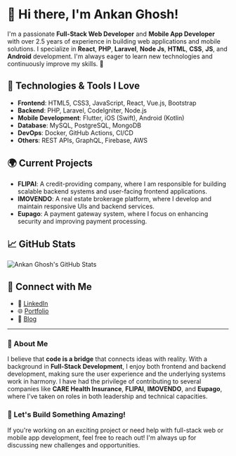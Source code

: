 # 👋 Hi there, I'm Ankan Ghosh!

I'm a passionate **Full-Stack Web Developer** and **Mobile App Developer** with over 2.5 years of experience in building web applications and mobile solutions. I specialize in **React**, **PHP**, **Laravel**, **Node Js**, **HTML**, **CSS**, **JS**, and **Android** development. I'm always eager to learn new technologies and continuously improve my skills. 🚀

## 🔧 Technologies & Tools I Love
- **Frontend**: HTML5, CSS3, JavaScript, React, Vue.js, Bootstrap
- **Backend**: PHP, Laravel, CodeIgniter, Node.js
- **Mobile Development**: Flutter, iOS (Swift), Android (Kotlin)
- **Database**: MySQL, PostgreSQL, MongoDB
- **DevOps**: Docker, GitHub Actions, CI/CD
- **Others**: REST APIs, GraphQL, Firebase, AWS

## 🌍 Current Projects
- **FLIPAI**: A credit-providing company, where I am responsible for building scalable backend systems and user-facing frontend applications.
- **IMOVENDO**: A real estate brokerage platform, where I develop and maintain responsive UIs and backend services.
- **Eupago**: A payment gateway system, where I focus on enhancing security and improving payment processing.

## 📈 GitHub Stats
![Ankan Ghosh's GitHub Stats](https://github-readme-stats.vercel.app/api?username=ankanghosh&show_icons=true&count_private=true&hide=prs&theme=radical)

## 🔗 Connect with Me
- 💼 [LinkedIn](https://www.linkedin.com/in/ankan-ghosh-a21a83167/)
- 🌐 [Portfolio](https://ankan-ghosh.in/)
- 📝 [Blog](https://ankan-ghosh.in/)

---

### 🚀 About Me
I believe that **code is a bridge** that connects ideas with reality. With a background in **Full-Stack Development**, I enjoy both frontend and backend development, making sure the user experience and the underlying systems work in harmony. I have had the privilege of contributing to several companies like **CARE Health Insurance**, **FLIPAI**, **IMOVENDO**, and **Eupago**, where I’ve taken on roles in both leadership and technical capacities.

### 💬 Let's Build Something Amazing!
If you're working on an exciting project or need help with full-stack web or mobile app development, feel free to reach out! I'm always up for discussing new challenges and opportunities.
